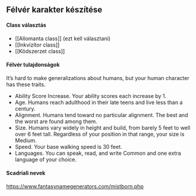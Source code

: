 ## Félvér karakter készítése

#### Class választás
- [[Allomanta class]] (ezt kell választani)
- [[Inkvizítor class]]
- [[Ködszerzet class]]

#### Félvér tulajdonságok
It’s hard to make generalizations about humans, but your human character has these traits.
- Ability Score Increase. Your ability scores each increase by 1.
- Age. Humans reach adulthood in their late teens and live less than a century. 
- Alignment. Humans tend toward no particular alignment. The best and the worst are found among them. 
- Size. Humans vary widely in height and build, from barely 5 feet to well over 6 feet tall. Regardless of your position in that range, your size is Medium. 
- Speed. Your base walking speed is 30 feet. 
- Languages. You can speak, read, and write Common and one extra language of your choice.

#### Scadriali nevek
https://www.fantasynamegenerators.com/mistborn.php